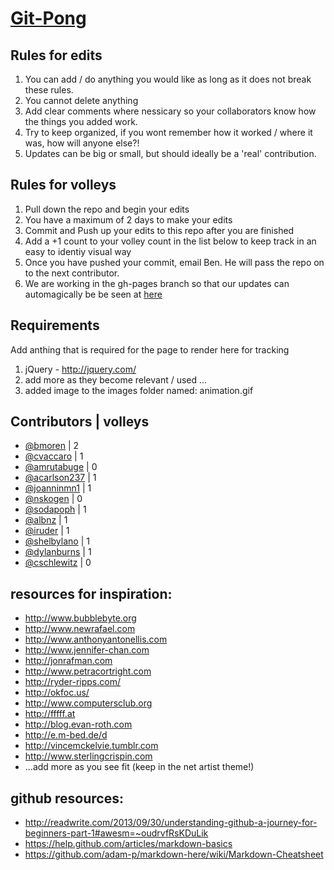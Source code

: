 [Git-Pong](http://bmoren.github.io/W-S_git_pong_2014/)
=========
Rules for edits
-----------
1. You can add / do anything you would like as long as it does not break these rules.
2. You cannot delete anything
3. Add clear comments where nessicary so your collaborators know how the things you added work. 
4. Try to keep organized, if you wont remember how it worked / where it was, how will anyone else?!
5. Updates can be big or small, but should ideally be a 'real' contribution.

Rules for volleys
-----------
1. Pull down the repo and begin your edits
2. You have a maximum of 2 days to make your edits
3. Commit and Push up your edits to this repo after you are finished
4. Add a +1 count to your volley count in the list below to keep track in an easy to identiy visual way 
5. Once you have pushed your commit, email Ben. He will pass the repo on to the next contributor.
6. We are working in the gh-pages branch so that our updates can automagically be be seen at [here](http://bmoren.github.io/W-S_git_pong_2014/)

Requirements
-----------
Add anthing that is required for the page to render here for tracking

1. jQuery - http://jquery.com/
2. add more as they become relevant / used ...
3. added image to the images folder named: animation.gif

Contributors | volleys
-----------
* [@bmoren](http://github.com/bmoren) | 2
* [@cvaccaro](http://github.com/cvaccaro) | 1
* [@amrutabuge](http://github.com/amrutabuge)  | 0
* [@acarlson237](http://github.com/acarlson237)  | 1
* [@joanninmn1](http://github.com/joanninmn1)  | 1
* [@nskogen](http://github.com/nskogen)  | 0
* [@sodapoph](http://github.com/sodapoph)  | 1
* [@albnz](http://github.com/albnz)  | 1
* [@iruder](http://github.com/iruder) | 1
* [@shelbylano](http://github.com/shelbylano)  | 1
* [@dylanburns](http://github.com/dylanburns)  | 1
* [@cschlewitz](http://github.com/schlewitz)  | 0

resources for inspiration:
-------------
* http://www.bubblebyte.org
* http://www.newrafael.com
* http://www.anthonyantonellis.com
* http://www.jennifer-chan.com
* http://jonrafman.com
* http://www.petracortright.com
* http://ryder-ripps.com/
* http://okfoc.us/
* http://www.computersclub.org
* http://fffff.at
* http://blog.evan-roth.com
* http://e.m-bed.de/d
* http://vincemckelvie.tumblr.com
* http://www.sterlingcrispin.com
* ...add more as you see fit (keep in the net artist theme!)

github resources:
-------------
* http://readwrite.com/2013/09/30/understanding-github-a-journey-for-beginners-part-1#awesm=~oudrvfRsKDuLik
* https://help.github.com/articles/markdown-basics
* https://github.com/adam-p/markdown-here/wiki/Markdown-Cheatsheet



